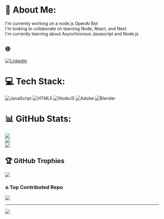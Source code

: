 # 💫 About Me:
I'm currently working on a node.js OpenAi Bot<br>I'm looking to collaborate on learning Node, React, and Next<br>I'm currently learning about Asynchronous Javascript and Node.js


## 🌐
[![LinkedIn](https://img.shields.io/badge/LinkedIn-%230077B5.svg?logo=linkedin&logoColor=white)](https://linkedin.com/in/www.linkedin.com/in/chris--timms) 

# 💻 Tech Stack:
![JavaScript](https://img.shields.io/badge/javascript-%23323330.svg?style=for-the-badge&logo=javascript&logoColor=%23F7DF1E) ![HTML5](https://img.shields.io/badge/html5-%23E34F26.svg?style=for-the-badge&logo=html5&logoColor=white) ![NodeJS](https://img.shields.io/badge/node.js-6DA55F?style=for-the-badge&logo=node.js&logoColor=white) ![Adobe](https://img.shields.io/badge/adobe-%23FF0000.svg?style=for-the-badge&logo=adobe&logoColor=white) ![Blender](https://img.shields.io/badge/blender-%23F5792A.svg?style=for-the-badge&logo=blender&logoColor=white)
# 📊 GitHub Stats:
![](https://github-readme-stats.vercel.app/api?username=chriscotimms&theme=great-gatsby&hide_border=false&include_all_commits=true&count_private=true)<br/>
![](https://github-readme-streak-stats.herokuapp.com/?user=chriscotimms&theme=great-gatsby&hide_border=false)<br/>
![](https://github-readme-stats.vercel.app/api/top-langs/?username=chriscotimms&theme=great-gatsby&hide_border=false&include_all_commits=true&count_private=true&layout=compact)

## 🏆 GitHub Trophies
![](https://github-profile-trophy.vercel.app/?username=chriscotimms&theme=discord&no-frame=true&no-bg=false&margin-w=4)

### 🔝 Top Contributed Repo
![](https://github-contributor-stats.vercel.app/api?username=chriscotimms&limit=5&theme=radical&combine_all_yearly_contributions=true)

---
[![](https://visitcount.itsvg.in/api?id=chriscotimms&icon=6&color=10)](https://visitcount.itsvg.in)

<!-- Proudly created with GPRM ( https://gprm.itsvg.in ) -->
